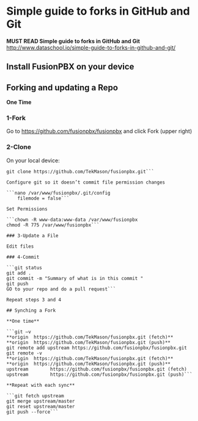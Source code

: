 # Simple guide to forks in GitHub and Git

**MUST READ Simple guide to forks in GitHub and Git**
http://www.dataschool.io/simple-guide-to-forks-in-github-and-git/



## Install FusionPBX on your device


## Forking and updating a Repo

**One Time**

### 1-Fork

Go to https://github.com/fusionpbx/fusionpbx and click Fork (upper right)

### 2-Clone

On your local device:

``` cd /var/www/
git clone https://github.com/TekMason/fusionpbx.git``` 

Configure git so it doesn’t commit file permission changes

```nano /var/www/fusionpbx/.git/config
	filemode = false```

Set Permissions

```chown -R www-data:www-data /var/www/fusionpbx
chmod -R 775 /var/www/fusionpbx```

### 3-Update a File

Edit files

### 4-Commit

```git status
git add .
git commit -m "Summary of what is in this commit "
git push
GO to your repo and do a pull request```

Repeat steps 3 and 4

## Synching a Fork

**One time**

```git –v
**origin  https://github.com/TekMason/fusionpbx.git (fetch)**
**origin  https://github.com/TekMason/fusionpbx.git (push)**
git remote add upstream https://github.com/fusionpbx/fusionpbx.git
git remote -v
**origin  https://github.com/TekMason/fusionpbx.git (fetch)**
**origin  https://github.com/TekMason/fusionpbx.git (push)**
upstream        https://github.com/fusionpbx/fusionpbx.git (fetch)
upstream        https://github.com/fusionpbx/fusionpbx.git (push)```

**Repeat with each sync**

```git fetch upstream
git merge upstream/master
git reset upstream/master
git push --force```

